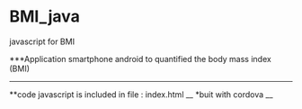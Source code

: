 # BMI_java

javascript for BMI

***Application smartphone android to quantified the body mass index (BMI)
___
**code javascript is included in file : index.html
__
*buit with cordova
__
